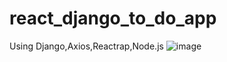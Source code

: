 # react_django_to_do_app
Using Django,Axios,Reactrap,Node.js
![image](https://user-images.githubusercontent.com/61884097/213532525-eb71785a-1698-4249-ae83-a4ba8c252ab4.png)


